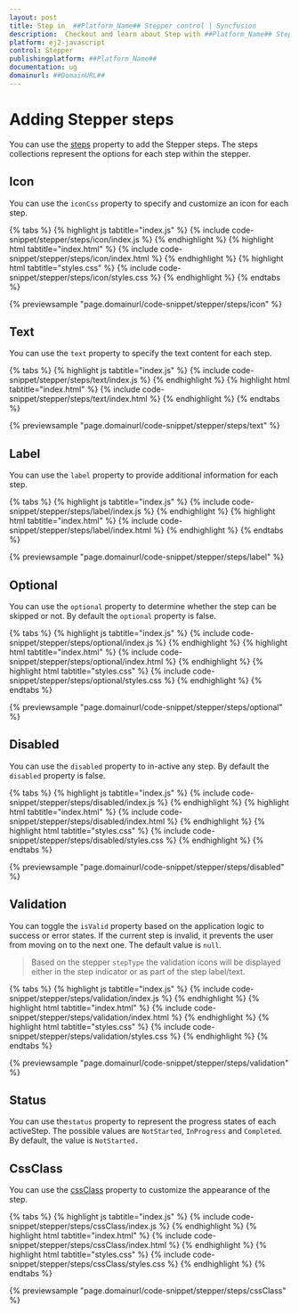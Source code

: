 ```yaml
---
layout: post
title: Step in  ##Platform_Name## Stepper control | Syncfusion
description:  Checkout and learn about Step with ##Platform_Name## Stepper control of Syncfusion Essential JS 2 and more details.
platform: ej2-javascript
control: Stepper
publishingplatform: ##Platform_Name##
documentation: ug
domainurl: ##DomainURL##
---
```


# Adding Stepper steps

You can use the [steps](https://ej2.syncfusion.com/javascript/documentation/api/stepper/#steps) property to add the Stepper steps. The steps collections represent the options for each step within the stepper.

## Icon

You can use the `iconCss` property to specify and customize an icon for each step.

{% tabs %}
{% highlight js tabtitle="index.js" %}
{% include code-snippet/stepper/steps/icon/index.js %}
{% endhighlight %}
{% highlight html tabtitle="index.html" %}
{% include code-snippet/stepper/steps/icon/index.html %}
{% endhighlight %}
{% highlight html tabtitle="styles.css" %}
{% include code-snippet/stepper/steps/icon/styles.css %}
{% endhighlight %}
{% endtabs %}

{% previewsample "page.domainurl/code-snippet/stepper/steps/icon" %}

## Text

You can use the `text` property to specify the text content for each step.

{% tabs %}
{% highlight js tabtitle="index.js" %}
{% include code-snippet/stepper/steps/text/index.js %}
{% endhighlight %}
{% highlight html tabtitle="index.html" %}
{% include code-snippet/stepper/steps/text/index.html %}
{% endhighlight %}
{% endtabs %}

{% previewsample "page.domainurl/code-snippet/stepper/steps/text" %}

## Label

You can use the `label` property to provide additional information for each step.

{% tabs %}
{% highlight js tabtitle="index.js" %}
{% include code-snippet/stepper/steps/label/index.js %}
{% endhighlight %}
{% highlight html tabtitle="index.html" %}
{% include code-snippet/stepper/steps/label/index.html %}
{% endhighlight %}
{% endtabs %}

{% previewsample "page.domainurl/code-snippet/stepper/steps/label" %}

## Optional

You can use the `optional` property to determine whether the step can be skipped or not. By default the `optional` property is false.

{% tabs %}
{% highlight js tabtitle="index.js" %}
{% include code-snippet/stepper/steps/optional/index.js %}
{% endhighlight %}
{% highlight html tabtitle="index.html" %}
{% include code-snippet/stepper/steps/optional/index.html %}
{% endhighlight %}
{% highlight html tabtitle="styles.css" %}
{% include code-snippet/stepper/steps/optional/styles.css %}
{% endhighlight %}
{% endtabs %}

{% previewsample "page.domainurl/code-snippet/stepper/steps/optional" %}

## Disabled

You can use the `disabled` property to in-active any step. By default the `disabled` property is false.

{% tabs %}
{% highlight js tabtitle="index.js" %}
{% include code-snippet/stepper/steps/disabled/index.js %}
{% endhighlight %}
{% highlight html tabtitle="index.html" %}
{% include code-snippet/stepper/steps/disabled/index.html %}
{% endhighlight %}
{% highlight html tabtitle="styles.css" %}
{% include code-snippet/stepper/steps/disabled/styles.css %}
{% endhighlight %}
{% endtabs %}

{% previewsample "page.domainurl/code-snippet/stepper/steps/disabled" %}

## Validation

You can toggle the `isValid` property based on the application logic to success or error states. If the current step is invalid, it prevents the user from moving on to the next one. The default value is `null`.

> Based on the stepper `stepType` the validation icons will be displayed either in the step indicator or as part of the step label/text.

{% tabs %}
{% highlight js tabtitle="index.js" %}
{% include code-snippet/stepper/steps/validation/index.js %}
{% endhighlight %}
{% highlight html tabtitle="index.html" %}
{% include code-snippet/stepper/steps/validation/index.html %}
{% endhighlight %}
{% highlight html tabtitle="styles.css" %}
{% include code-snippet/stepper/steps/validation/styles.css %}
{% endhighlight %}
{% endtabs %}

{% previewsample "page.domainurl/code-snippet/stepper/steps/validation" %}

## Status

You can use the`status` property to represent the progress states of each activeStep. The possible values are `NotStarted`, `InProgress` and `Completed`. By default, the value is `NotStarted.`

## CssClass

You can use the [cssClass](https://ej2.syncfusion.com/javascript/documentation/api/stepper#cssclass) property to customize the appearance of the step.

{% tabs %}
{% highlight js tabtitle="index.js" %}
{% include code-snippet/stepper/steps/cssClass/index.js %}
{% endhighlight %}
{% highlight html tabtitle="index.html" %}
{% include code-snippet/stepper/steps/cssClass/index.html %}
{% endhighlight %}
{% highlight html tabtitle="styles.css" %}
{% include code-snippet/stepper/steps/cssClass/styles.css %}
{% endhighlight %}
{% endtabs %}

{% previewsample "page.domainurl/code-snippet/stepper/steps/cssClass" %}